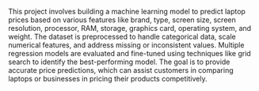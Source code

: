 This project involves building a machine learning model to predict laptop prices based on various features like 
brand, type, screen size, screen resolution, processor, RAM, storage, graphics card, operating system, and weight.
The dataset is preprocessed to handle categorical data, scale numerical features, and address missing or inconsistent values.
Multiple regression models are evaluated and fine-tuned using techniques like grid search to identify the best-performing model.
The goal is to provide accurate price predictions, which can assist customers in comparing laptops or businesses in pricing their products competitively.
